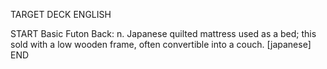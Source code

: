 TARGET DECK
ENGLISH

START
Basic
Futon
Back: n. Japanese quilted mattress used as a bed; this sold with a low wooden frame, often convertible into a couch. [japanese]
END

